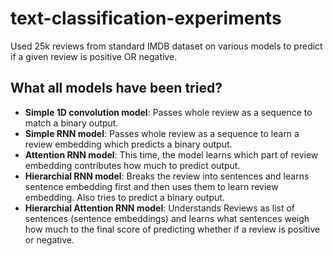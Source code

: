 # text-classification-experiments #
Used 25k reviews from standard IMDB dataset on various models to predict if a given review is positive OR negative.

## What all models have been tried? ##

* **Simple 1D convolution model**: Passes whole review as a sequence to match a binary output.
* **Simple RNN model**: Passes whole review as a sequence to learn a review embedding which predicts a binary output.
* **Attention RNN model**: This time, the model learns which part of review embedding contributes how much to predict output.
* **Hierarchial RNN model**: Breaks the review into sentences and learns sentence embedding first and then uses them to learn review embedding. 
  Also tries to predict a binary output.
* **Hierarchial Attention RNN model**: Understands Reviews as list of sentences (sentence embeddings) and learns what sentences weigh how much to
  the final score of predicting whether if a review is positive or negative.

